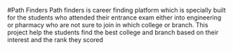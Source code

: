 #Path Finders
Path finders is career finding platform which is specially built for the students who attended their entrance exam either into engineering or pharmacy who are not sure to join in which college or branch. This project help the students find the best college and branch based on their interest and the rank they scored
